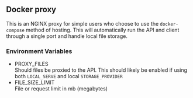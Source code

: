 ## Docker proxy
This is an NGINX proxy for simple users who choose to use the `docker-compose` method of hosting. This will automatically run the API and client through a single port and handle local file storage.

### Environment Variables
- PROXY_FILES  
  Should files be proxied to the API. This should likely be enabled if using both `LOCAL_SERVE` and local `STORAGE_PROVIDER`
- FILE_SIZE_LIMIT  
  File or request limit in mb (megabytes)